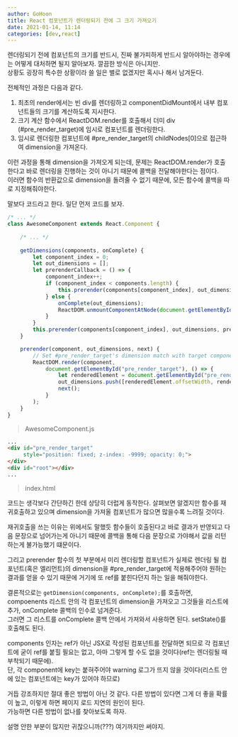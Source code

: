 ```yaml
---
author: GoHoon
title: React 컴포넌트가 렌더링되기 전에 그 크기 가져오기
date: 2021-01-14, 11:14
categories: [dev,react]
---
```

렌더링되기 전에 컴포넌트의 크기를 반드시, 진짜 불가피하게 반드시 알아야하는 경우에는 어떻게 대처하면 될지 알아보자. 깔끔한 방식은 아니지만.   
상황도 굉장히 특수한 상황이라 쓸 일은 별로 없겠지만 혹시나 해서 남겨둔다.   
<!-- Excerpt -->

전체적인 과정은 다음과 같다.
1. 최초의 render에서는 빈 div를 렌더링하고 componentDidMount에서 내부 컴포넌트들의 크기를 계산하도록 지시한다.
2. 크기 계산 함수에서 ReactDOM.render를 호출해서 더미 div (#pre_render_target)에 임시로 컴포넌트를 렌더링한다.
3. 임시로 렌더링한 컴포넌트에 #pre_render_target의 childNodes[0]으로 접근하여 dimension을 가져온다.

이런 과정을 통해 dimension을 가져오게 되는데, 문제는 ReactDOM.render가 호출한다고 바로 렌더링을 진행하는 것이 아니기 때문에 콜백을 전달해야한다는 점이다.   
이러면 함수의 반환값으로 dimension을 돌려줄 수 없기 때문에, 모든 함수에 콜백을 따로 지정해줘야한다.   

말보다 코드라고 한다. 일단 먼저 코드를 보자.

```javascript
/* ... */
class AwesomeComponent extends React.Component {
    
    /* ... */
    
    getDimensions(components, onComplete) {
        let component_index = 0;
        let out_dimensions = [];
        let prerenderCallback = () => {
            component_index++;
            if (component_index < components.length) {
                this.prerender(components[component_index], out_dimensions, prerenderCallback);
            } else {
                onComplete(out_dimensions);
                ReactDOM.unmountComponentAtNode(document.getElementById("pre_render_target"));
            }
        }
        this.prerender(components[component_index], out_dimensions, prerenderCallback);
    }

    prerender(component, out_dimensions, next) {
        // Set #pre_render_target's dimension match with target component's parent's dimension here.
        ReactDOM.render(component,
            document.getElementById("pre_render_target"), () => {
                let renderedElement = document.getElementById("pre_render_target").childNodes[0];
                out_dimensions.push([renderedElement.offsetWidth, renderedElement.offsetHeight]);
                next();
            }
        );
    }
}
```
> AwesomeComponent.js

```html
...
<div id="pre_render_target" 
     style="position: fixed; z-index: -9999; opacity: 0;">
</div>
<div id="root"></div>
...
```
> index.html

코드는 생각보다 간단하긴 한데 상당히 더럽게 동작한다. 살펴보면 알겠지만 함수를 재귀호출하고 있으며 dimension을 가져올 컴포넌트가 많으면 많을수록 느려질 것이다.   

재귀호출을 쓰는 이유는 위에서도 말했듯 함수들이 호출된다고 바로 결과가 반영되고 다음 문장으로 넘어가는게 아니기 때문에 콜백을 통해 다음 문장으로 가야해서 값을 리턴하는게 불가능했기 떄문이다.   

그리고 prerender 함수의 첫 부분에서 미리 렌더링할 컴포넌트가 실제로 렌더링 될 컴포넌트(혹은 엘리먼트)의 dimension을 #pre_render_target에 적용해주어야 원하는 결과를
얻을 수 있기 때문에 거기에 또 ref를 붙힌다던지 하는 일을 해줘야한다.   

결론적으로는 `getDimension(components, onComplete);`를 호출하면, compoenents 리스트 안의 각 컴포넌트의 dimension을 가져오고 그것들을 리스트에 추가,
onComplete 콜백의 인수로 넘겨준다.   
그러면 그 리스트를 onComplete 콜백 안에서 가져와서 사용하면 된다. setState()를 호출해도 된다.   

components 인자는 ref가 아닌 JSX로 작성된 컴포넌트를 전달하면 되므로 각 컴포넌트에 굳이 ref를 붙힐 필요는 없고, 아마 그렇게 할 수도 없을 것이다(ref는 렌더링될 때 부착되기 때문에).   
단, 각 component에 key는 붙혀주어야 warning 로그가 뜨지 않을 것이다(리스트 안에 있는 컴포넌트에는 key가 있어야 하므로)   

거듭 강조하지만 절대 좋은 방법이 아닌 것 같다. 다른 방법이 있다면 그게 더 좋을 확률이 높고, 이렇게 하면 페이지 로드 지연의 원인이 된다.   
가능하면 다른 방법이 없나를 찾아보도록 하자.   

설명 안한 부분이 많지만 귀찮으니까(???) 여기까지만 써야지.
